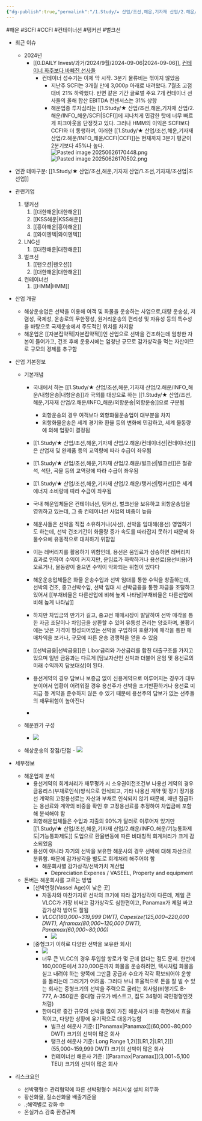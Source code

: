 ```yaml
---
{"dg-publish":true,"permalink":"/1.Study/★ 산업/조선,해운,기자재 산업/2.해운/해운업/","created":"2023-06-08T19:50:12.370+09:00","updated":"2025-06-26T17:05:05.053+09:00"}
---
```


#해운 #SCFI #CCFI #컨테이너선 #탱커선 #벌크선


- 최근 이슈
	- 2024년
		- [[0.DAILY Invest/과거/2024/9월/2024-09-06\|2024-09-06]], [컨테이너 화주보다 바빠진 선사들](9.6_컨테이너%20화주보다%20바빠진%20선사들.pdf#page=1&selection=79,0,85,3&color=yellow)
			- 컨테이너 성수기는 이제 막 시작. 3분기 물류비는 꺾이지 않았음
				- 지난주 SCFI는 3개월 만에 3,000p 아래로 내려왔다. 7월초 고점 대비 21% 하락했다. 반면 같은 기간 글로벌 주요 7개 컨테이너 선사들의 올해 합산 EBITDA 컨센서스는 31% 상향
				- 해운업종 투자심리는 [[1.Study/★ 산업/조선,해운,기자재 산업/2.해운/INFO_해운/SCFI\|SCFI]]에 지나치게 민감한 탓에 너무 빠르게 피크아웃을 단정짓고 있다. 그러나 HMM의 이익은 SCFI보다 CCFI와 더 동행하며, 이러한 [[1.Study/★ 산업/조선,해운,기자재 산업/2.해운/INFO_해운/CCFI\|CCFI]]는 현재까지 3분기 평균이 2분기보다 45%나 높다.![Pasted image 20250626170448.png](/img/user/attachments/Pasted%20image%2020250626170448.png)![Pasted image 20250626170502.png](/img/user/attachments/Pasted%20image%2020250626170502.png)



- 연관 테마구분:  [[1.Study/★ 산업/조선,해운,기자재 산업/1.조선,기자재/조선업\|조선업]]



- 관련기업
	1. 탱커선
		1. [[대한해운\|대한해운]]
		2. [[KSS해운\|KSS해운]]
		3. [[흥아해운\|흥아해운]]
		4. [[와이엔텍\|와이엔텍]]
	2. LNG선
		1. [[대한해운\|대한해운]]
	3. 벌크선
		1. [[팬오션\|팬오션]]
		2. [[대한해운\|대한해운]]
	4. 컨테이너선
		1. [[HMM\|HMM]]



- 산업 개괄
	- 해상운송업은 선박을 이용해 여객 및 화물을 운송하는 사업으로,대량 운송성, 저렴성, 국제성, 운송로의 무한정성, 원거리운송의 편리성 및 자유성 등의 특수성을 바탕으로 국제운송에서 주도적인 위치를 차지함
	- 해운업은 [[자본집약적\|자본집약적]]인 산업으로 선박을 건조하는데 엄청한 자본이 들어가고, 건조 후에 운용시에는 엄청난 규모로 감가상각을 먹는 자산이므로 규모의 경제를 추구함



- 산업 기본정보
	- 기본개념
		- 국내에서 하는 [[1.Study/★ 산업/조선,해운,기자재 산업/2.해운/INFO_해운/내항운송\|내항운송]]과 국외를 대상으로 하는 [[1.Study/★ 산업/조선,해운,기자재 산업/2.해운/INFO_해운/외항운송\|외항운송]]으로 구분됨
			- 외항운송의 경우 여객보다 외항화물운송업이 대부분을 차지
			- 외항화물운송은 세계 경기와 환율 등의 변화에 민감하고, 세계 물동량에 의해 업황이 결정됨
		- [[1.Study/★ 산업/조선,해운,기자재 산업/2.해운/컨테이너선\|컨테이너선]]은 산업재 및 완제품 등의 교역량에 따라 수급이 좌우됨
		- [[1.Study/★ 산업/조선,해운,기자재 산업/2.해운/벌크선\|벌크선]]은 철광석, 석탄, 곡물 등의 교역량에 따라 수급이 좌우됨
		- [[1.Study/★ 산업/조선,해운,기자재 산업/2.해운/탱커선\|탱커선]]은 세계 에너지 소비량에 따라 수급이 좌우됨
		- 국내 해운업체들은 컨테이너선, 탱커선, 벌크선을 보유하고 외항운송업을 영위하고 있는데, 그 중 컨테이너선 사업의 비중이 높음
		  
		- 해운사들은 선박을 직접 소유하거나(사선), 선박을 임대해(용선) 영업하기도 하는데, 선박 건조기간이 화물량 증가 속도를 따라잡지 못하기 때문에 화물수요에 유동적으로 대처하기 위함임
		- 이는 레버리지를 활용하기 위함인데, 용선은 움임료가 상승하면 레버리지 효과로 인하여 수익이 커지지만, 운임료가 하락하거나 용선료(용선비용)가 오르거나, 물동량이 줄으면 수익이 악화되는 위험이 있다다

		- 해운운송업체들은 화물 운송수입과 선박 임대를 통한 수익을 창출하는데, 선박의 건조, 중고선박수입, 선박 임대 시 선박금융을 통한 자금을 조달하고 있어서 [[부채비율은 다른산업에 비해 높게 나타남\|부채비율은 다른산업에 비해 높게 나타남]]
		- 하지만 차입금의 만기가 길고, 중고선 매매시장이 발달하여 선박 매각을 통한 자금 조달이나 차입금을 상환할 수 있어 유동성 관리는 양호하며, 불황기에는 낮은 가격이 형성되어있는 선박을 구입하여 호황기에 매각을 통한 매매차익을 보거나, 규모에 따른 운송 경쟁력을 얻을 수 있음
		- [[선박금융\|선박금융]]은 Libor금리와 가산금리를 합친 대출구조를 가지고 있으며 일반 금융과는 다르게 [담보자산인 선박과 더불어 운임 및 용선료의 미래 수익까지 담보대상]이 된다. 
		- 용선계약의 경우 담보나 보증금 없이 신용계약으로 이루어지는 경우가 대부분이어서 업황이 어려워질 경우 용선주가 선박을 조기반환하거나 용선료 미지급 등 계약을 준수하지 않은 수 있기 때문에 용선주의 담보가 없는 선주들의 재무위험이 높아진다
		- 
		  
	- 해운원가 구성
		- ![](https://i.imgur.com/bOJZkV4.png)

	- 해상운송의 장점/단점
			- ![](https://i.imgur.com/jPCD074.png)



- 세부정보
	- 해운업체 분석
		- 용선계약의 회계처리가 재무평가 시 소유권이전조건부 나용선 계약의 경우 금융리스(부채로인식)방식으로 인식되고, 기타 나용선 계약 및 장기 정기용선 계약의 고정용선료는 자산과 부채로 인식되지 않기 때문에, 매년 집급하는 용선료와 계약의 비중을 확인 후 고정용선료를 추정하여 차입금에 포함해 분석해야 함
		- 외항해운업체들은 수입과 지출의 90%가 달러로 이루어져 있기만 [[1.Study/★ 산업/조선,해운,기자재 산업/2.해운/INFO_해운/기능통화제도\|기능통화제도]] 도입으로 환율변동에 따른 비대칭적 회계처리가 크게 감소되었음
		- 용선이 아니라 자기의 선박을 보유한 해운사의 경우 선박에 대해 자산으로 분류함. 때문에 감가상각을 별도로 회계처리 해주어야 함
			- 해운회사별 감가상각/선박가치 계산법
				- Depreciation Expenes / VASEEL, Property and equipment 
	-  돈버는 해운회사를 고르는 방법
		- [선박연령(Vassel Age)이 낮은 곳] 
			- 자동차와 마찬가지로 선박의 크기에 따라 감가상각이 다른데, 제일 큰 VLCC가 가장 비싸고 감가상각도 심한편이고, Panamax가 제일 싸고 감가상각 방어도 잘됨
			- *VLCC(160,000~319,999 DWT), Capesize(125,000~220,000 DWT), Aframax(80,000~120,000 DWT), Panamax(60,000~80,000)*
				- ![](https://i.imgur.com/GNb9G2q.png)
		- [중형크기 이하로 다양한 선박을 보유한 회사]
			- ![](https://i.imgur.com/B4VBTtc.png)
			- 너무 큰 VLCC의 경우 투입할 항로가 몇 군데 없다는 점도 문제. 한번에 160,000톤에서 320,000톤까지 화물을 운송하려면, 택시처럼 화물을 싣고 내려야 하는 양쪽에 그만큼 공급과 수요가 각각 확보되어야 운항을 돌리는데 그러기가 어려움. 그러다 보니 효율적으로 돈을 잘 벌 수 있는 회사는 중형크기의 선박을 주력으로 굴리는 회사임(비행기도 B-777, A-350같은 중대형 규모가 베스트고, 집도 34평이 국민평형인것 처럼)
			- 한마디로 중간 규모의 선박을 많이 가진 해운사가 비용 측면에서 효율적이고, 다양한 상황에 유기적으로 대응가능함
				- 벌크선 해운사 기준: [[Panamax\|Panamax]](60,000~80,000 DWT) 크기의 선박이 많은 회사
				- 탱크선 해운사 기준: Long Range 1,2([[LR1,2\|LR1,2]]) (55,000~159,999 DWT) 크기의 선박이 많은 회사
				- 컨테이너선 해운사 기준: [[Paramax\|Paramax]](3,001~5,100 TEU) 크기의 선박이 많은 회사



- 리스크요인
	- 선박평형수 관리협약에 따른 선박평형수 처리시설 설치 의무화
	- 황산화물, 질소산화물 배출기준을
	- .;해역별로 강화 中
	- 온실가스 감축 환경규제